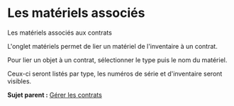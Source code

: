 Les matériels associés
======================

Les matériels associés aux contrats

L'onglet matériels permet de lier un matériel de l'inventaire à un
contrat.

Pour lier un objet à un contrat, sélectionner le type puis le nom du
matériel.

Ceux-ci seront listés par type, les numéros de série et d'inventaire
seront visibles.

**Sujet parent :** [Gérer les
contrats](../glpi/management_contract.html "Les contrats sont gérés depuis le menu Gestion > Contrats")
